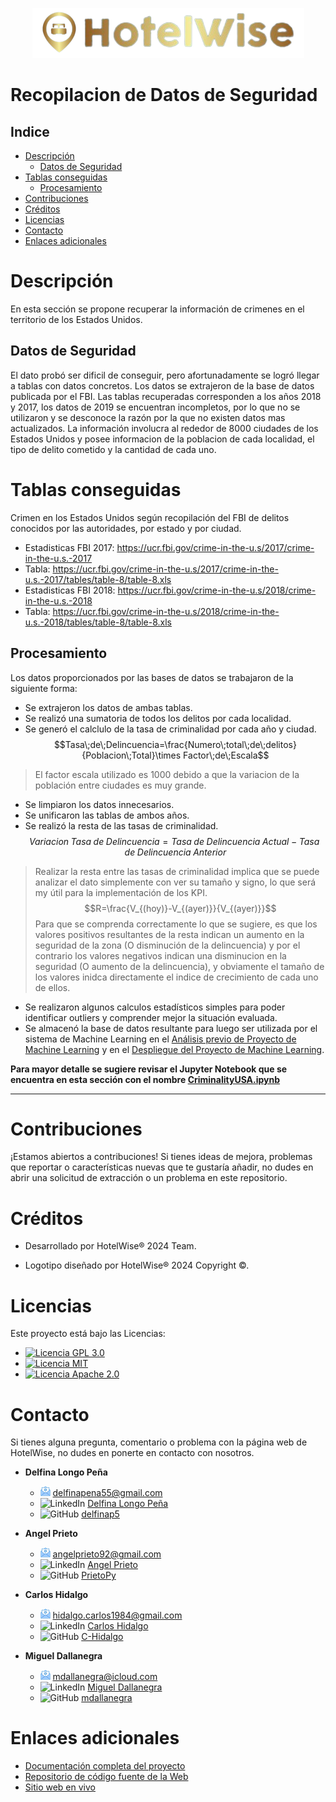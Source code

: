 <p align="center">
    <img src="../../_src/logo/HotelWiseLogo.Horizontal.png">
</p>

# Recopilacion de Datos de Seguridad <!-- omit in toc -->

## Indice <!-- omit in toc -->

- [Descripción](#descripción)
  - [Datos de Seguridad](#datos-de-seguridad)
- [Tablas conseguidas](#tablas-conseguidas)
  - [Procesamiento](#procesamiento)
- [Contribuciones](#contribuciones)
- [Créditos](#créditos)
- [Licencias](#licencias)
- [Contacto](#contacto)
- [Enlaces adicionales](#enlaces-adicionales)

# Descripción

En esta sección se propone recuperar la información de crimenes en el territorio de los Estados Unidos. 

## Datos de Seguridad

El dato probó ser dificil de conseguir, pero afortunadamente se logró llegar a tablas con datos concretos. Los datos se extrajeron de la base de datos publicada por el FBI.
Las tablas recuperadas corresponden a los años 2018 y 2017, los datos de 2019 se encuentran incompletos, por lo que no se utilizaron y se desconoce la razón por la que no existen datos mas actualizados.
La información involucra al rededor de 8000 ciudades de los Estados Unidos y posee informacion de la poblacion de cada localidad, el tipo de delito cometido y la cantidad de cada uno.

# Tablas conseguidas

 Crimen en los Estados Unidos según recopilación del FBI de delitos conocidos por las autoridades, por estado y por ciudad.

* Estadisticas FBI 2017: https://ucr.fbi.gov/crime-in-the-u.s/2017/crime-in-the-u.s.-2017 
* Tabla: https://ucr.fbi.gov/crime-in-the-u.s/2017/crime-in-the-u.s.-2017/tables/table-8/table-8.xls
* Estadisticas FBI 2018: https://ucr.fbi.gov/crime-in-the-u.s/2018/crime-in-the-u.s.-2018 
* Tabla: https://ucr.fbi.gov/crime-in-the-u.s/2018/crime-in-the-u.s.-2018/tables/table-8/table-8.xls

## Procesamiento

Los datos proporcionados por las bases de datos se trabajaron de la siguiente forma:

- Se extrajeron los datos de ambas tablas.
- Se realizó una sumatoria de todos los delitos por cada localidad.
- Se generó el calclulo de la tasa de criminalidad por cada año y ciudad.
$$Tasa\;de\;Delincuencia=\frac{Numero\;total\;de\;delitos}{Poblacion\;Total}\times Factor\;de\;Escala$$
>El factor escala utilizado es 1000 debido a que la variacion de la población entre ciudades es muy grande.
- Se limpiaron los datos innecesarios.
- Se unificaron las tablas de ambos años.
- Se realizó la resta de las tasas de criminalidad.
$$Variacion\;Tasa\;de\;Delincuencia=Tasa\;de\;Delincuencia\;Actual−Tasa\;de\;Delincuencia\;Anterior$$
> Realizar la resta entre las tasas de criminalidad implica que se puede analizar el dato simplemente con ver su tamaño y signo, lo que será my útil para la implementación de los KPI.
$$R=\frac{V_{(hoy)}-V_{(ayer)}}{V_{(ayer)}}$$
>  Para que se comprenda correctamente lo que se sugiere, es que los valores positivos resultantes de la resta indican un aumento en la seguridad de la zona (O disminución de la delincuencia) y por el contrario los valores negativos indican una disminucion en la seguridad (O aumento de la delincuencia), y obviamente el tamaño de los valores inidca directamente el indice de crecimiento de cada uno de ellos.
- Se realizaron algunos calculos estadísticos simples para poder identificar outliers y comprender mejor la situación evaluada.
- Se almacenó la base de datos resultante para luego ser utilizada por el sistema de Machine Learning en el [Análisis previo de Proyecto de Machine Learning](https://github.com/HotelWise/HotelWise/tree/HotelWiseML/HotelWise) y en el [Despliegue del Proyecto de Machine Learning](https://github.com/HotelWise/HotelWise/tree/HotelWiseML/HotelWise).

__Para mayor detalle se sugiere revisar el Jupyter Notebook que se encuentra en esta sección 
con el nombre [CriminalityUSA.ipynb](https://github.com/HotelWise/HotelWise/blob/HotelWiseML/HotelWise/Crime_In_The_USA/CriminalityUSA.ipynb)__

---

# Contribuciones

¡Estamos abiertos a contribuciones! Si tienes ideas de mejora, problemas que reportar o características nuevas que te gustaría añadir, no dudes en abrir una solicitud de extracción o un problema en este repositorio.

# Créditos

- Desarrollado por HotelWise® 2024 Team.

- Logotipo diseñado por HotelWise® 2024 Copyright ©.

# Licencias

Este proyecto está bajo las Licencias:

- [![Licencia GPL 3.0](https://img.shields.io/badge/License-GPLv3-blue.svg)](LICENSE-GPL)
- [![Licencia MIT](https://img.shields.io/badge/License-MIT-blue.svg)](LICENSE-GPL)
- [![Licencia Apache 2.0](https://img.shields.io/badge/License-Apache_2.0-blue.svg)](LICENSE-APACHE)


# Contacto

Si tienes alguna pregunta, comentario o problema con la página web de HotelWise, no dudes en ponerte en contacto con nosotros.

- **Delfina Longo Peña**
  - ![mail](../../_src/icons/mail.ico) [delfinapena55@gmail.com](mailto:delfinapena55@gmail.com)
  - ![LinkedIn](../../_src/icons/linkedin.ico) [Delfina Longo Peña](https://www.linkedin.com/in/delfina-longo-pe%C3%B1a-44b4b623b)
  - ![GitHub](../../_src/icons/github_mark_icon.ico) [delfinap5](https://github.com/delfinap5)

- **Angel Prieto**
  - ![mail](../../_src/icons/mail.ico) [angelprieto92@gmail.com](mailto:angelprieto92@gmail.com)
  - ![LinkedIn](../../_src/icons/linkedin.ico) [Angel Prieto](https://www.linkedin.com/in/angelprieto92)
  - ![GitHub](../../_src/icons/github_mark_icon.ico) [PrietoPy](https://github.com/PrietoPy)

- **Carlos Hidalgo**
  - ![mail](../../_src/icons/mail.ico) [hidalgo.carlos1984@gmail.com](mailto:hidalgo.carlos1984@gmail.com)
  - ![LinkedIn](../../_src/icons/linkedin.ico) [Carlos Hidalgo](https://www.linkedin.com/in/carlos-hidalgo84)
  - ![GitHub](../../_src/icons/github_mark_icon.ico) [C-Hidalgo](https://github.com/C-Hidalgo)

- **Miguel Dallanegra**
  - ![mail](../../_src/icons/mail.ico) [mdallanegra@icloud.com](mailto:mdallanegra@icloud.com)
  - ![LinkedIn](../../_src/icons/linkedin.ico) [Miguel Dallanegra](https://www.linkedin.com/in/mdallanegra)
  - ![GitHub](../../_src/icons/github_mark_icon.ico) [mdallanegra](https://github.com/mdallanegra)

# Enlaces adicionales

- [Documentación completa del proyecto](https://github.com/HotelWise/HotelWise)
- [Repositorio de código fuente de la Web](https://github.com/HotelWise/HotelWise/tree/HotelWiseML)
- [Sitio web en vivo](https://hotelwiseweb.uk.r.appspot.com)